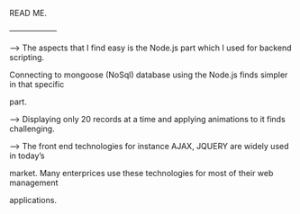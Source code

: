 READ ME.

——————

—> The aspects that I find easy is the Node.js part which I used for backend scripting.

Connecting to mongoose (NoSql) database using the Node.js finds simpler in that specific

part.

—> Displaying only 20 records at a time and applying animations to it finds challenging.

—> The front end technologies for instance AJAX, JQUERY are widely used in today’s

market. Many enterprices use these technologies for most of their web management

applications.